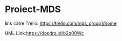 # Proiect-MDS
link catre Trello: https://trello.com/mds_group1/home



UML Link:https://docdro.id/b2q00Wc
